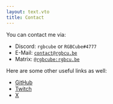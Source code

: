 ```yaml
---
layout: text.vto
title: Contact
---
```


You can contact me via:

- Discord: `rgbcube` or `RGBCube#4777`
- E-Mail: [`contact@rgbcu.be`](mailto:contact@rgbcu.be)
- Matrix: [`@rgbcube:rgbcu.be`](https://matrix.to/#/@rgbcube:rgbcu.be)

Here are some other useful links as well:

- [GitHub](https://github.com/RGBCube)
- [Twitch](https://www.twitch.tv/rgbcube)
- [X](https://x.com/RGBCubed)
